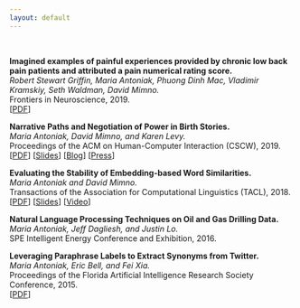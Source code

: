 ```yaml
---
layout: default
---
```


<br>

**Imagined examples of painful experiences provided by chronic low back pain patients and attributed a pain numerical rating score.**  
*Robert Stewart Griffin, Maria Antoniak, Phuong Dinh Mac, Vladimir Kramskiy, Seth Waldman, David Mimno.*  
Frontiers in Neuroscience, 2019.  
[[PDF](https://maria-antoniak.github.io/resources/2020_frontiers_pain.pdf)]

**Narrative Paths and Negotiation of Power in Birth Stories.**  
*Maria Antoniak, David Mimno, and Karen Levy.*  
Proceedings of the ACM on Human-Computer Interaction (CSCW), 2019.  
[[PDF](https://maria-antoniak.github.io/resources/2019_cscw_birth_stories.pdf)] [[Slides](https://maria-antoniak.github.io/resources/2019_11_12_cscw_birth_stories_presentation.pdf)]  [[Blog](https://maria-antoniak.github.io/2019/11/04/computational-reading-birth-stories.html)] [[Press](http://news.cornell.edu/stories/2019/11/online-birth-stories-reveal-power-imbalances)]  

**Evaluating the Stability of Embedding-based Word Similarities.**  
*Maria Antoniak and David Mimno.*  
Transactions of the Association for Computational Linguistics (TACL), 2018.  
[[PDF](https://maria-antoniak.github.io/resources/2018_evaluating_stability.pdf)] [[Slides](https://maria-antoniak.github.io/resources/2018_naacl_presentation_with_notes.pdf)] [[Video](https://vimeo.com/277670053)]  

**Natural Language Processing Techniques on Oil and Gas Drilling Data.**  
*Maria Antoniak, Jeff Dagliesh, and Justin Lo.*  
SPE Intelligent Energy Conference and Exhibition, 2016.  

**Leveraging Paraphrase Labels to Extract Synonyms from Twitter.**  
*Maria Antoniak, Eric Bell, and Fei Xia.*  
Proceedings of the Florida Artificial Intelligence Research Society Conference, 2015.  
[[PDF](https://maria-antoniak.github.io/resources/2015_leveraging_paraphrase.pdf)]  



<br>

